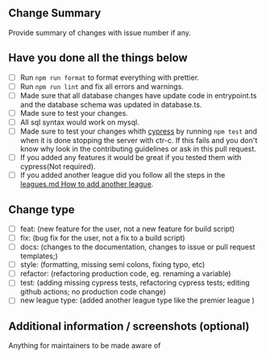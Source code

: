 ## Change Summary

Provide summary of changes with issue number if any.

## Have you done all the things below

- [ ] Run `npm run format` to format everything with prettier.
- [ ] Run `npm run lint` and fix all errors and warnings.
- [ ] Made sure that all database changes have update code in entrypoint.ts and the database schema was updated in database.ts.
- [ ] Made sure to test your changes.
- [ ] All sql syntax would work on mysql.
- [ ] Made sure to test your changes whith [cypress](#cypress) by running `npm test` and when it is done stopping the server with ctr-c. If this fails and you don't know why look in the contributing guidelines or ask in this pull request.
- [ ] If you added any features it would be great if you tested them with cypress(Not required).
- [ ] If you added another league did you follow all the steps in the [leagues.md How to add another league](../leagues.md#how-to-add-another-league).

## Change type

- [ ] feat: (new feature for the user, not a new feature for build script)
- [ ] fix: (bug fix for the user, not a fix to a build script)
- [ ] docs: (changes to the documentation, changes to issue or pull request templates;)
- [ ] style: (formatting, missing semi colons, fixing typo, etc)
- [ ] refactor: (refactoring production code, eg. renaming a variable)
- [ ] test: (adding missing cypress tests, refactoring cypress tests; editing github actions; no production code change)
- [ ] new league type: (added another league type like the premier league )

## Additional information / screenshots (optional)

Anything for maintainers to be made aware of
